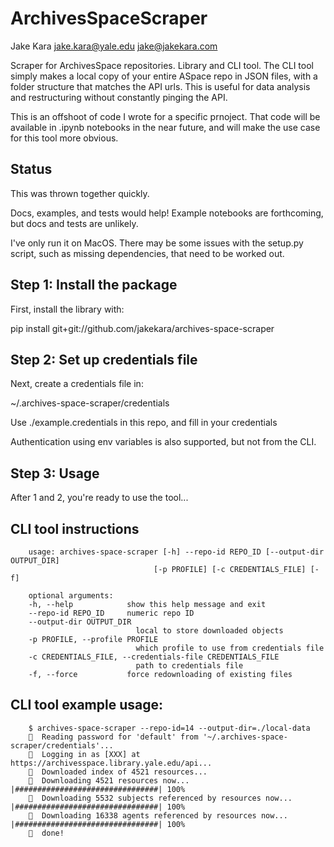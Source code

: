 # ArchivesSpaceScraper

Jake Kara jake.kara@yale.edu jake@jakekara.com

Scraper for ArchivesSpace repositories. Library and CLI tool. The CLI tool
simply makes a local copy of your entire ASpace repo in JSON files, with a
folder structure that matches the API urls. This is useful for data analysis and
restructuring without constantly pinging the API.

This is an offshoot of code I wrote for a specific prnoject. That code will be
available in .ipynb notebooks in the near future, and will make the use case for
this tool more obvious.

## Status

This was thrown together quickly. 

Docs, examples, and tests would help! Example notebooks are forthcoming, but
docs and tests are unlikely.

I've only run it on MacOS. There may be some issues with the setup.py script,
such as missing dependencies, that need to be worked out.

## Step 1: Install the package

First, install the library with:

pip install git+git://github.com/jakekara/archives-space-scraper

## Step 2: Set up credentials file

Next, create a credentials file in:

~/.archives-space-scraper/credentials

Use ./example.credentials in this repo, and fill in your credentials

Authentication using env variables is also supported, but not from the CLI.

## Step 3: Usage

After 1 and 2, you're ready to use the tool...

## CLI tool instructions

        usage: archives-space-scraper [-h] --repo-id REPO_ID [--output-dir OUTPUT_DIR]
                                    [-p PROFILE] [-c CREDENTIALS_FILE] [-f]

        optional arguments:
        -h, --help            show this help message and exit
        --repo-id REPO_ID     numeric repo ID
        --output-dir OUTPUT_DIR
                                local to store downloaded objects
        -p PROFILE, --profile PROFILE
                                which profile to use from credentials file
        -c CREDENTIALS_FILE, --credentials-file CREDENTIALS_FILE
                                path to credentials file
        -f, --force           force redownloading of existing files


## CLI tool example usage:

        $ archives-space-scraper --repo-id=14 --output-dir=./local-data
        🔑  Reading password for 'default' from '~/.archives-space-scraper/credentials'...
        🔐  Logging in as [XXX] at https://archivesspace.library.yale.edu/api...
        📇  Downloaded index of 4521 resources...
        📜  Downloading 4521 resources now... |################################| 100%
        📜  Downloading 5532 subjects referenced by resources now... |################################| 100%
        📜  Downloading 16338 agents referenced by resources now... |################################| 100%
        🌈  done!